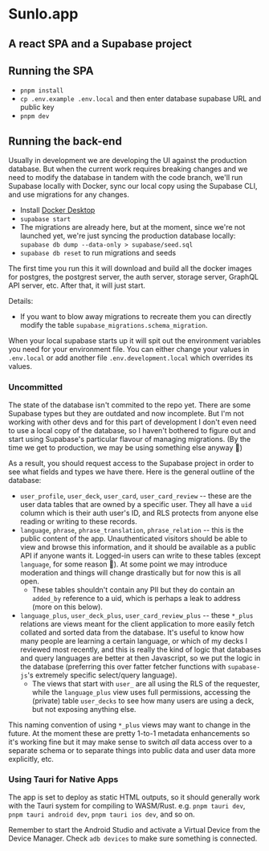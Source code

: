 # Sunlo.app

## A react SPA and a Supabase project

## Running the SPA

- `pnpm install`
- `cp .env.example .env.local` and then enter database supabase URL and public key
- `pnpm dev`

## Running the back-end

Usually in development we are developing the UI against the production database.
But when the current work requires breaking changes and we need to modify the database in tandem with the code branch,
we'll run Supabase locally with Docker, sync our local copy using the Supabase CLI, and use migrations for any changes.

- Install [Docker Desktop](https://docs.docker.com/desktop/)
- `supabase start`
- The migrations are already here, but at the moment, since we're not launched yet, we're just syncing the production
  database locally: `supabase db dump --data-only > supabase/seed.sql`
- `supabase db reset` to run migrations and seeds

The first time you run this it will download and build all the docker images for postgres, the postgrest server, the auth server, storage server, GraphQL API server, etc. After that, it will just start.

Details:

- If you want to blow away migrations to recreate them you can directly modify the table `supabase_migrations.schema_migration`.

When your local supabase starts up it will spit out the environment variables you need for your environment file. You can either change your values in `.env.local` or add another file `.env.development.local` which overrides its values.

### Uncommitted

The state of the database isn't commited to the repo yet. There are some Supabase types but they are outdated and now incomplete. But I'm not working with other devs and for this part of development I don't even need to use a local copy of the database, so I haven't bothered to figure out and start using Supabase's particular flavour of managing migrations. (By the time we get to production, we may be using something else anyway 🤷)

As a result, you should request access to the Supabase project in order to see what fields and types we have there. Here is the general outline of the database:

- `user_profile`, `user_deck`, `user_card`, `user_card_review` -- these are the user data tables that are owned by a specific user. They all have a `uid` column which is their auth user's ID, and RLS protects from anyone else reading or writing to these records.
- `language`, `phrase`, `phrase_translation`, `phrase_relation` -- this is the public content of the app. Unauthenticated visitors should be able to view and browse this information, and it should be available as a public API if anyone wants it. Logged-in users can write to these tables (except `language`, for some reason 🤔). At some point we may introduce moderation and things will change drastically but for now this is all open.
  - These tables shouldn't contain any PII but they do contain an `added_by` reference to a uid, which is perhaps a leak to address (more on this below).
- `language_plus`, `user_deck_plus`, `user_card_review_plus` -- these `*_plus` relations are views meant for the client application to more easily fetch collated and sorted data from the database. It's useful to know how many people are learning a certain language, or which of my decks I reviewed most recently, and this is really the kind of logic that databases and query languages are better at then Javascript, so we put the logic in the database (preferring this over fatter fetcher functions with `supabase-js`'s extremely specific select/query language).
  - The views that start with `user_` are all using the RLS of the requester, while the `language_plus` view uses full permissions, accessing the (private) table `user_decks` to see how many users are using a deck, but not exposing anything else.

This naming convention of using `*_plus` views may want to change in the future. At the moment these are pretty 1-to-1 metadata enhancements so it's working fine but it may make sense to switch _all_ data access over to a separate schema or to separate things into public data and user data more explicitly, etc.

### Using Tauri for Native Apps

The app is set to deploy as static HTML outputs, so it should generally work
with the Tauri system for compiling to WASM/Rust. e.g. `pnpm tauri dev`,
`pnpm tauri android dev`, `pnpm tauri ios dev`, and so on.

Remember to start the Android Studio and activate a Virtual Device from the Device Manager. Check `adb devices` to make sure something is connected.
